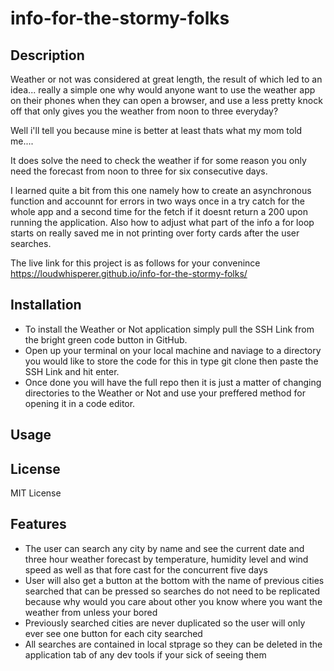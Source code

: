 # info-for-the-stormy-folks

## Description

Weather or not was considered at great length, the result of which led to an idea... really a simple one why would anyone want to use the weather app on their phones when they can open a browser, and use a less pretty knock off that only gives you the weather from noon to three everyday?

Well i'll tell you because mine is better at least thats what my mom told me....

It does solve the need to check the weather if for some reason you only need the forecast from noon to three for six consecutive days.

I learned quite a bit from this one namely how to create an asynchronous function and accounnt for errors in two ways once in a try catch for the whole app and a second time for the fetch if it doesnt return a 200 upon running the application. Also how to adjust what part of the info a for loop starts on really saved me in not printing over forty cards after the user searches.

The live link for this project is as follows for your convenince https://loudwhisperer.github.io/info-for-the-stormy-folks/

## Installation

- To install the Weather or Not application simply pull the SSH Link from the bright green code button in GitHub.
- Open up your terminal on your local machine and naviage to a directory you would like to store the code for this in type git clone then paste the SSH Link and hit enter.
- Once done you will have the full repo then it is just a matter of changing directories to the Weather or Not and use your preffered method for opening it in a code editor.

## Usage

## License

MIT License

## Features

- The user can search any city by name and see the current date and three hour weather forecast by temperature, humidity level and wind speed as well as that fore cast for the concurrent five days
- User will also get a button at the bottom with the name of previous cities searched that can be pressed so searches do not need to be replicated because why would you care about other you know where you want the weather from unless your bored
- Previously searched cities are never duplicated so the user will only ever see one button for each city searched
- All searches are contained in local stprage so they can be deleted in the application tab of any dev tools if your sick of seeing them

